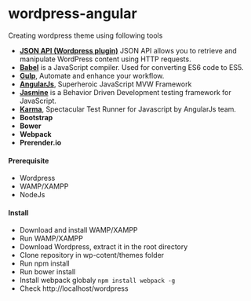 # wordpress-angular

Creating wordpress theme using following tools
* **[JSON API (Wordpress plugin)](https://wordpress.org/plugins/json-api/)** JSON API allows you to retrieve and manipulate WordPress content using HTTP requests.
* **[Babel](https://babeljs.io/)** is a JavaScript compiler. Used for converting ES6 code to ES5.
* **[Gulp](http://gulpjs.com/)**, Automate and enhance your workflow.
* **[AngularJs](https://angularjs.org/)**, Superheroic JavaScript MVW Framework
* **[Jasmine](http://jasmine.github.io/)** is a Behavior Driven Development testing framework for JavaScript.
* **[Karma](http://karma-runner.github.io/0.13/index.html)**, Spectacular Test Runner for Javascript by AngularJs team.
* **Bootstrap**
* **Bower**
* **Webpack**
* **Prerender.io**

#### Prerequisite
* Wordpress
* WAMP/XAMPP
* NodeJs

#### Install
* Download and install WAMP/XAMPP
* Run WAMP/XAMPP
* Download Wordpress, extract it in the root directory
* Clone repository in wp-cotent/themes folder
* Run npm install
* Run bower install
* Install webpack globaly `npm install webpack -g`
* Check http://localhost/wordpress
